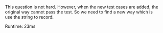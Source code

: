 This question is not hard. However, when the new test cases are added, the original way cannot pass the test. So we need to find a new way which is use the string to record.

Runtime: 23ms
